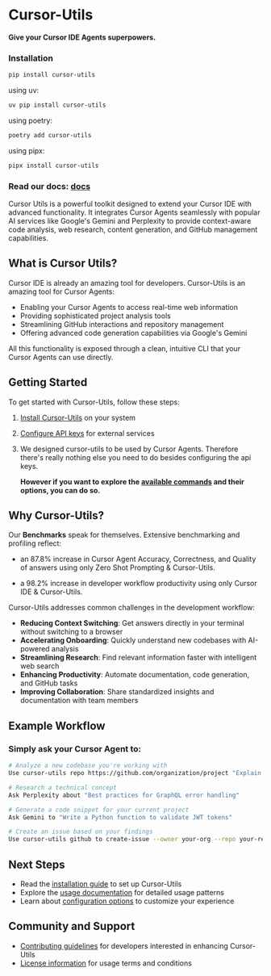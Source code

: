 # Cursor-Utils

**Give your Cursor IDE Agents superpowers.**

### Installation

```bash
pip install cursor-utils
```
using uv:

```bash
uv pip install cursor-utils
```
using poetry:

```bash
poetry add cursor-utils
```

using pipx:

```bash
pipx install cursor-utils
```

### Read our docs: [docs](https://gweidart.github.io/cursor-utils)

Cursor Utils is a powerful toolkit designed to extend your Cursor IDE with advanced functionality. It integrates Cursor Agents seamlessly with popular AI services like Google's Gemini and Perplexity to provide context-aware code analysis, web research, content generation, and GitHub management capabilities.

## What is Cursor Utils?

Cursor IDE is already an amazing tool for developers. Cursor-Utils is an amazing tool for Cursor Agents:

- Enabling your Cursor Agents to access real-time web information
- Providing sophisticated project analysis tools
- Streamlining GitHub interactions and repository management
- Offering advanced code generation capabilities via Google's Gemini

All this functionality is exposed through a clean, intuitive CLI that your Cursor Agents can use directly.

## Getting Started

To get started with Cursor-Utils, follow these steps:

1. [Install Cursor-Utils](https://gweidart.github.io/cursor-utils/docs/installation/) on your system
2. [Configure API keys](https://gweidart.github.io/cursor-utils/docs/usage/#api-key-setup) for external services
3. We designed cursor-utils to be used by Cursor Agents. Therefore there's really nothing else you need to do besides configuring the api keys. 
   
   **However if you want to explore the [available commands](https://gweidart.github.io/cursor-utils/docs/api/) and their options, you can do so.**

## Why Cursor-Utils?

  Our **Benchmarks** speak for themselves. Extensive benchmarking and profiling reflect:

  - an 87.8% increase in Cursor Agent Accuracy, Correctness, and Quality of answers using only Zero Shot Prompting & Cursor-Utils.

  - a 98.2% increase in developer workflow productivity using only Cursor IDE & Cursor-Utils. 

Cursor-Utils addresses common challenges in the development workflow:

- **Reducing Context Switching**: Get answers directly in your terminal without switching to a browser
- **Accelerating Onboarding**: Quickly understand new codebases with AI-powered analysis
- **Streamlining Research**: Find relevant information faster with intelligent web search
- **Enhancing Productivity**: Automate documentation, code generation, and GitHub tasks
- **Improving Collaboration**: Share standardized insights and documentation with team members

## Example Workflow

### Simply ask your Cursor Agent to:

```bash
# Analyze a new codebase you're working with
Use cursor-utils repo https://github.com/organization/project "Explain the authentication system"
```

```bash
# Research a technical concept
Ask Perplexity about "Best practices for GraphQL error handling"
```

```bash
# Generate a code snippet for your current project
Ask Gemini to "Write a Python function to validate JWT tokens"
```

```bash
# Create an issue based on your findings
Use cursor-utils github to create-issue --owner your-org --repo your-repo --title "Improve JWT validation"
```

## Next Steps

- Read the [installation guide](https://gweidart.github.io/cursor-utils/docs/installation/) to set up Cursor-Utils
- Explore the [usage documentation](https://gweidart.github.io/cursor-utils/docs/usage/) for detailed usage patterns
- Learn about [configuration options](https://gweidart.github.io/cursor-utils/docs/api/) to customize your experience

## Community and Support

- [Contributing guidelines](https://gweidart.github.io/cursor-utils/docs/contributing/) for developers interested in enhancing Cursor-Utils
- [License information](https://gweidart.github.io/cursor-utils/docs/license/) for usage terms and conditions 